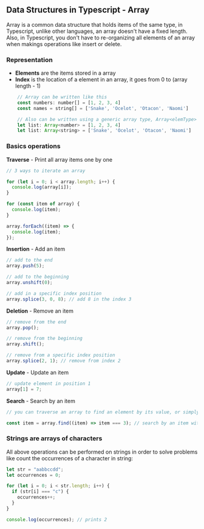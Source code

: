 ## Data Structures in Typescript - Array

Array is a common data structure that holds items of the same type, in Typescript, unlike other languages, an array doesn't have a fixed length. Also, in Typescript, you don't have to re-organizing all elements of an array when makings operations like insert or delete.

### Representation

<!-- add img here -->

- **Elements** are the items stored in a array
- **Index** is the location of a element in an array, it goes from 0 to (array length - 1)

```js
    // Array can be written like this
    const numbers: number[] = [1, 2, 3, 4]
    const names = string[] = ['Snake', 'Ocelot', 'Otacon', 'Naomi']

    // Also can be written using a generic array type, Array<elemType>
    let list: Array<number> = [1, 2, 3, 4]
    let list: Array<string> = ['Snake', 'Ocelot', 'Otacon', 'Naomi']
```

### Basics operations

**Traverse** - Print all array items one by one

```js
// 3 ways to iterate an array

for (let i = 0; i < array.length; i++) {
  console.log(array[i]);
}

for (const item of array) {
  console.log(item);
}

array.forEach((item) => {
  console.log(item);
});
```

**Insertion** - Add an item

```js
// add to the end
array.push(5);

// add to the beginning
array.unshift(0);

// add in a specific index position
array.splice(3, 0, 8); // add 8 in the index 3
```

**Deletion** - Remove an item

```js
// remove from the end
array.pop();

// remove from the beginning
array.shift();

// remove from a specific index position
array.splice(2, 1); // remove from index 2
```

**Update** - Update an item

```js
// update element in position 1
array[1] = 7;
```

**Search** - Search by an item

```js
// you can traverse an array to find an element by its value, or simply use the .find() function

const item = array.find((item) => item === 3); // search by an item with value 3
```

### Strings are arrays of characters

All above operations can be performed on strings in order to solve problems like count the occurrences of a character in string:

```js
let str = "aabbccdd";
let occurrences = 0;

for (let i = 0; i < str.length; i++) {
  if (str[i] === "c") {
    occurrences++;
  }
}

console.log(occurrences); // prints 2
```
